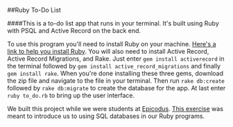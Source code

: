 ##Ruby To-Do List

####This is a to-do list app that runs in your terminal. It's built using Ruby with PSQL and Active Record on the back end.

To use this program you'll need to install Ruby on your machine. [Here's a link to help you install Ruby](http://www.learnhowtoprogram.com/lessons/installing-ruby). You will also need to install Active Record, Active Record Migrations, and Rake. Just enter `gem install activerecord` in the terminal followed by `gem install active_record_migrations` and finally `gem install rake`. When you're done installing these three gems, download the zip file and navigate to the file in your terminal. Then run `rake db:create` followed by `rake db:migrate` to create the database for the app. At last enter `ruby to_do.rb` to bring up the user interface.

We built this project while we were students at [Epicodus](http://www.epicodus.com/). [This exercise](http://www.learnhowtoprogram.com/lessons/expense-organizer) was meant to introduce us to using SQL databases in our Ruby programs.
